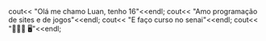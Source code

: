cout<< "Olá me chamo Luan, tenho 16"<<endl;
cout<< "Amo programação de sites e de jogos"<<endl;
cout<< "E faço curso no senai"<<endl;
cout<< "👨🏻‍💻 🖥"<<endl;

